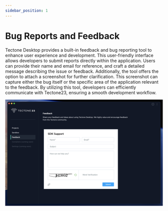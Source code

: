 ```yaml
---
sidebar_position: 1
---
```


# Bug Reports and Feedback

Tectone Desktop provides a built-in feedback and bug reporting tool to enhance user experience and development. This user-friendly interface allows developers to submit reports directly within the application. Users can provide their name and email for reference, and craft a detailed message describing the issue or feedback. Additionally, the tool offers the option to attach a screenshot for further clarification. This screenshot can capture either the bug itself or the specific area of the application relevant to the feedback. By utilizing this tool, developers can efficiently communicate with Tectone23, ensuring a smooth development workflow.

![Project listing screen](./assets/giving-feedback-00.png)
